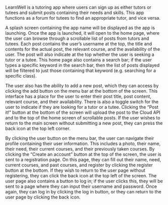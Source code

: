 LearnWell is a tutoring app where users can sign up as either tutors or tutees and submit posts containing their needs and skills. This app functions as a forum for tutees to find an appropriate tutor, and vice versa.

A splash screen containing the app name will be displayed as the app is launching. Once the app is launched, it will open to the home page, where the user can browse through a scrollable list of posts from tutors and tutees. Each post contains the user’s username at the top, the title and contents for the actual post, the relevant course, and the availability of the user. The post will also indicate at the top whether the user is seeking a tutor or a tutee. This home page also contains a search bar; if the user types a specific keyword in the search bar, then the list of posts displayed will be filtered to just those containing that keyword (e.g. searching for a specific class).

The user also has the ability to add a new post, which they can access by clicking the add button on the menu bar at the bottom of the screen. This interface has a place for the user to enter their post title, post content, relevant course, and their availability. There is also a toggle switch for the user to indicate if they are looking for a tutor or a tutee. Clicking the “Post it!” button at the bottom of the screen will upload the post to the Cloud API and to the top of the home screen of scrollable posts. If the user wishes to return to the main screen without submitting a new post, they can press the back icon at the top left corner.

By clicking the user button on the menu bar, the user can navigate their profile containing their user information. This includes a photo, their name, their need, their current courses, and their previously taken courses. By clicking the “Create an account” button at the top of the screen, the user is sent to a registration page. On this page, they can fill out their name, need, current courses, and past courses, and register by clicking the register button at the bottom. If they wish to return to the user page without registering, they can click the back icon at the top left of the screen. The user page also contains a button to log in; if the user clicks this, they will be sent to a page where they can input their username and password. Once again, they can log in by clicking the log in button, or they can return to the user page by clicking the back icon.
